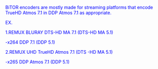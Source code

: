 
BiTOR encoders are mostly made for streaming platforms that encode TrueHD Atmos 7.1 in DDP Atmos 7.1 as appropriate.

EX.

1.REMUX BLURAY DTS-HD MA 7.1 (DTS-HD MA 5.1)

-x264 DDP 7.1 (DDP 5.1)

2.REMUX UHD TrueHD Atmos 7.1 (DTS -HD MA 5.1)

-x265 DDP Atmos 7.1 (DDP 5.1)

<body text="blue">
  


